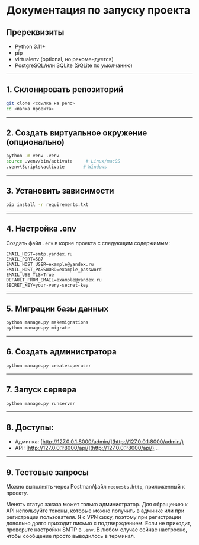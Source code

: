 # Документация по запуску проекта

## Пререквизиты

* Python 3.11+
* pip
* virtualenv (optional, но рекомендуется)
* PostgreSQL/или SQLite (SQLite по умолчанию)

---

## 1. Склонировать репозиторий

```bash
git clone <ссылка на репо>
cd <папка проекта>
```

---

## 2. Создать виртуальное окружение (опционально)

```bash
python -m venv .venv
source .venv/bin/activate     # Linux/macOS
.venv\Scripts\activate       # Windows
```

---

## 3. Установить зависимости

```bash
pip install -r requirements.txt
```

---

## 4. Настройка .env

Создать файл `.env` в корне проекта с следующим содержимым:

```
EMAIL_HOST=smtp.yandex.ru
EMAIL_PORT=587
EMAIL_HOST_USER=example@yandex.ru
EMAIL_HOST_PASSWORD=example_password
EMAIL_USE_TLS=True
DEFAULT_FROM_EMAIL=example@yandex.ru
SECRET_KEY=your-very-secret-key
```

---

## 5. Миграции базы данных

```bash
python manage.py makemigrations
python manage.py migrate
```

---

## 6. Создать администратора

```bash
python manage.py createsuperuser
```

---

## 7. Запуск сервера

```bash
python manage.py runserver
```

---

## 8. Доступы:

* Админка: [http://127.0.0.1:8000/admin/](http://127.0.0.1:8000/admin/)
* API: [http://127.0.0.1:8000/api/](http://127.0.0.1:8000/api/)...

---

## 9. Тестовые запросы

Можно выполнять через Postman/файл `requests.http`, приложенный к проекту. 

Менять статус заказа может только администратор. Для обращению к API используйте токены, которые можно получить в админке или при регистрации пользователя.
Я с VPN сижу, поэтому при регистрации довольно долго приходит письмо с подтверждением. Если не приходит, проверьте настройки SMTP в `.env`. В любом случае сейчас настроено, чтобы сообщение просто выводилось в терминал.




